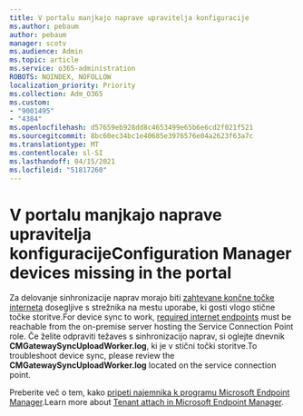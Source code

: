```yaml
---
title: V portalu manjkajo naprave upravitelja konfiguracije
ms.author: pebaum
author: pebaum
manager: scotv
ms.audience: Admin
ms.topic: article
ms.service: o365-administration
ROBOTS: NOINDEX, NOFOLLOW
localization_priority: Priority
ms.collection: Adm_O365
ms.custom:
- "9001495"
- "4384"
ms.openlocfilehash: d57659eb928dd8c4653499e65b6e6cd2f021f521
ms.sourcegitcommit: 8bc60ec34bc1e40685e3976576e04a2623f63a7c
ms.translationtype: MT
ms.contentlocale: sl-SI
ms.lasthandoff: 04/15/2021
ms.locfileid: "51817260"
---
```

# <a name="configuration-manager-devices-missing-in-the-portal"></a><span data-ttu-id="76c40-102">V portalu manjkajo naprave upravitelja konfiguracije</span><span class="sxs-lookup"><span data-stu-id="76c40-102">Configuration Manager devices missing in the portal</span></span>

<span data-ttu-id="76c40-103">Za delovanje sinhronizacije naprav morajo biti [zahtevane končne točke interneta](https://docs.microsoft.com/configmgr/tenant-attach/device-sync-actions#internet-endpoints) dosegljive s strežnika na mestu uporabe, ki gosti vlogo stične točke storitve.</span><span class="sxs-lookup"><span data-stu-id="76c40-103">For device sync to work, [required internet endpoints](https://docs.microsoft.com/configmgr/tenant-attach/device-sync-actions#internet-endpoints) must be reachable from the on-premise server hosting the Service Connection Point role.</span></span> <span data-ttu-id="76c40-104">Če želite odpraviti težaves s sinhronizacijo naprav, si oglejte dnevnik **CMGatewaySyncUploadWorker.log**, ki je v stični točki storitve.</span><span class="sxs-lookup"><span data-stu-id="76c40-104">To troubleshoot device sync, please review the **CMGatewaySyncUploadWorker.log** located on the service connection point.</span></span>

<span data-ttu-id="76c40-105">Preberite več o tem, kako [pripeti najemnika k programu Microsoft Endpoint Manager](https://docs.microsoft.com/configmgr/tenant-attach/).</span><span class="sxs-lookup"><span data-stu-id="76c40-105">Learn more about [Tenant attach in Microsoft Endpoint Manager](https://docs.microsoft.com/configmgr/tenant-attach/).</span></span>
